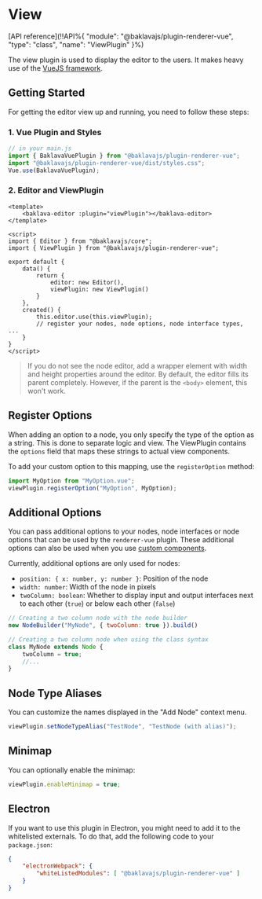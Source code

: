 # View

[API reference](!!API%{ "module": "@baklavajs/plugin-renderer-vue", "type": "class", "name": "ViewPlugin" }%)

The view plugin is used to display the editor to the users. It makes heavy use of the [VueJS framework](https://vuejs.org/).

## Getting Started
For getting the editor view up and running, you need to follow these steps:

### 1. Vue Plugin and Styles
```js
// in your main.js
import { BaklavaVuePlugin } from "@baklavajs/plugin-renderer-vue";
import "@baklavajs/plugin-renderer-vue/dist/styles.css";
Vue.use(BaklavaVuePlugin);
```

### 2. Editor and ViewPlugin
```vue
<template>
    <baklava-editor :plugin="viewPlugin"></baklava-editor>
</template>

<script>
import { Editor } from "@baklavajs/core";
import { ViewPlugin } from "@baklavajs/plugin-renderer-vue";

export default {
    data() {
        return {
            editor: new Editor(),
            viewPlugin: new ViewPlugin()
        }
    },
    created() {
        this.editor.use(this.viewPlugin);
        // register your nodes, node options, node interface types, ...
    }
}
</script>
```

> If you do not see the node editor, add a wrapper element with width and height properties around the editor.
> By default, the editor fills its parent completely. However, if the parent is the `<body>` element, this won't work.

## Register Options
When adding an option to a node, you only specify the type of the option as a string. This is done to separate logic and view.
The ViewPlugin contains the `options` field that maps these strings to actual view components.

To add your custom option to this mapping, use the `registerOption` method:
```js
import MyOption from "MyOption.vue";
viewPlugin.registerOption("MyOption", MyOption);
```

## Additional Options
You can pass additional options to your nodes, node interfaces or node options that can be used by the `renderer-vue` plugin. These additional options can also be used when you use [custom components](/styling.md).

Currently, additional options are only used for nodes:
* `position: { x: number, y: number }`: Position of the node
* `width: number`: Width of the node in pixels
* `twoColumn: boolean`: Whether to display input and output interfaces next to each other (`true`) or below each other (`false`)

```js
// Creating a two column node with the node builder
new NodeBuilder("MyNode", { twoColumn: true }).build()

// Creating a two column node when using the class syntax
class MyNode extends Node {
    twoColumn = true;
    //...
}
```

## Node Type Aliases
You can customize the names displayed in the "Add Node" context menu.
```js
viewPlugin.setNodeTypeAlias("TestNode", "TestNode (with alias)");
```

## Minimap
You can optionally enable the minimap:
```js
viewPlugin.enableMinimap = true;
```

## Electron
If you want to use this plugin in Electron, you might need to add it to the whitelisted externals.
To do that, add the following code to your `package.json`:
```json
{
    "electronWebpack": {
        "whiteListedModules": [ "@baklavajs/plugin-renderer-vue" ]
    }
}
```
